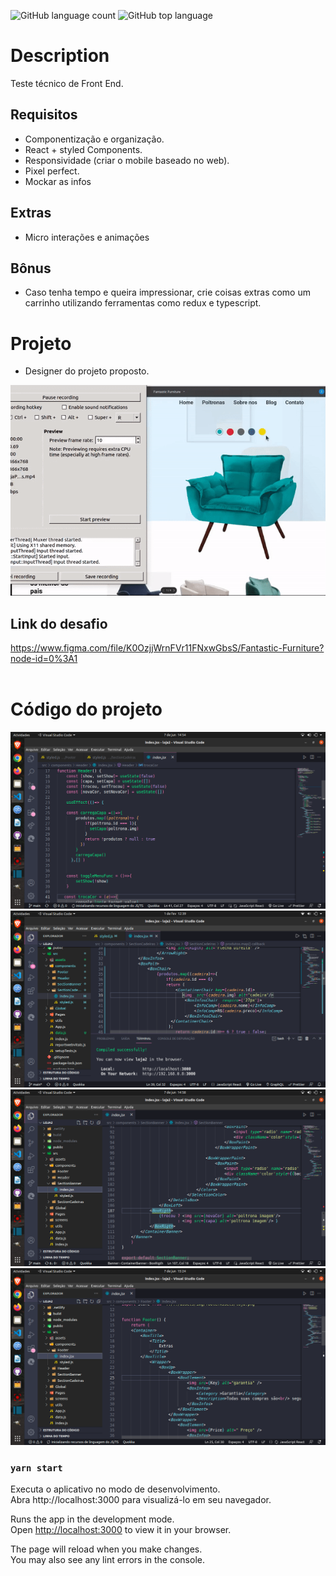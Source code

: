 ![GitHub language count](https://img.shields.io/github/languages/count/Ruan-codeVi/Clone-Netflix?color=black&style=for-the-badge) ![GitHub top language](https://img.shields.io/github/languages/top/Ruan-codeVi/Clone-Netflix?color=black&style=for-the-badge)

#  Description
Teste técnico de Front End. 

## Requisitos
- Componentização e organização.
- React + styled Components.
- Responsividade (criar o mobile baseado no web).
- Pixel perfect.
- Mockar as infos

## Extras
- Micro interações e animações

## Bônus
- Caso tenha tempo e queira impressionar, crie coisas extras como um carrinho utilizando ferramentas como redux e typescript.


# Projeto
* Designer do projeto proposto. </br>

![Screen](/src/screens/EscreenProjeto.gif)

## Link do desafio
https://www.figma.com/file/K0OzjjWrnFVr11FNxwGbsS/Fantastic-Furniture?node-id=0%3A1
</br></br>

# Código do projeto
![Screen](/src/screens/header.png)
</br>
![Screen](/src/screens/sectionCadeiras.png)
</br>
![Screen](/src/screens/sectionBanner.png)
</br>
![Screen](/src/screens/footer.png)



### `yarn start`

Executa o aplicativo no modo de desenvolvimento. </br>
Abra http://localhost:3000 para visualizá-lo em seu navegador.

Runs the app in the development mode.\
Open [http://localhost:3000](http://localhost:3000) to view it in your browser.

The page will reload when you make changes.\
You may also see any lint errors in the console.








